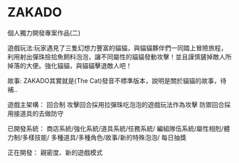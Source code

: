 # ZAKADO

個人獨力開發專案作品(二)

遊戲玩法:玩家遇見了三隻幻想力豐富的貓貓，與貓貓夥伴們一同踏上冒險旅程，利用射出彈珠撿拾魚飼料泡泡，讓不同屬性的貓貓發動攻擊！並且謹慎鏟掉敵人所掉落的大便。強化貓貓，與貓貓擊退敵人吧！

故事: ZAKADO其實就是(The Cat)發音不標準版本，說明是關於貓貓的故事，待補..


遊戲主架構：
回合制
攻擊回合採用拉彈珠吃泡泡的遊戲玩法作為攻擊
防禦回合採用接道具的去做防守

已開發系統：
商店系統/強化系統/道具系統/任務系統/
編組隊伍系統/屬性相剋/體力制/多樣技能/
多種道具/多種角色/故事/新的特殊泡泡/
每日抽獎


正在開發：
親密度、新的遊戲模式
